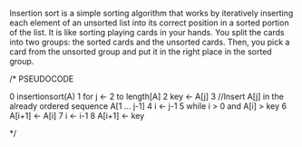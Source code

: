 Insertion sort is a simple sorting algorithm that works by iteratively inserting each element of an unsorted list into its correct position in a sorted portion of the list.
It is like sorting playing cards in your hands.
You split the cards into two groups: the sorted cards and the unsorted cards. Then, you pick a card from the unsorted group and put it in the right place in the sorted group. 

/*  PSEUDOCODE

0    insertionsort(A)
1        for j ← 2 to length[A]
2            key ← A[j]
3            //Insert A[j] in the already ordered sequence A[1 ... j-1]
4            i ← j-1
5            while i > 0 and A[i] > key
6                A[i+1] ← A[i]
7                i ← i-1
8            A[i+1] ← key

*/
